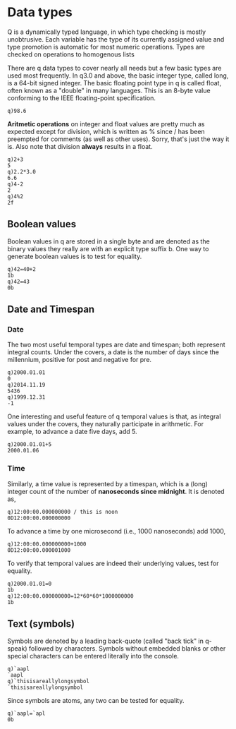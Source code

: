 # Data types
Q is a dynamically typed language, in which type checking is mostly unobtrusive. Each variable has the type of its currently assigned value and type promotion is automatic for most numeric operations. Types are checked on operations to homogenous lists

There are q data types to cover nearly all needs but a few basic types are used most frequently. In q3.0 and above, the basic integer type, called long, is a 64-bit signed integer. The basic floating point type in q is called float, often known as a "double" in many languages. This is an 8-byte value conforming to the IEEE floating-point specification.

```
q)98.6
```
**Aritmetic operations** on integer and float values are pretty much as expected except for division, which is written as % since / has been preempted for comments (as well as other uses). Sorry, that's just the way it is. Also note that division **always** results in a float.

```
q)2+3
5
q)2.2*3.0
6.6
q)4-2
2
q)4%2
2f
```

## Boolean values
Boolean values in q are stored in a single byte and are denoted as the binary values they really are with an explicit type suffix b. One way to generate boolean values is to test for equality.
```
q)42=40+2
1b
q)42=43
0b
```

## Date and Timespan
### Date
The two most useful temporal types are date and timespan; both represent integral counts. Under the covers, a date is the number of days since the millennium, positive for post and negative for pre.

```
q)2000.01.01 
0
q)2014.11.19 
5436
q)1999.12.31
-1
```
One interesting and useful feature of q temporal values is that, as integral values under the covers, they naturally participate in arithmetic. For example, to advance a date five days, add 5.
```
q)2000.01.01+5
2000.01.06
```

### Time
Similarly, a time value is represented by a timespan, which is a (long) integer count of the number of **nanoseconds since midnight**. It is denoted as,
```
q)12:00:00.000000000 / this is noon
0D12:00:00.000000000
```
To advance a time by one microsecond (i.e., 1000 nanoseconds) add 1000,
```
q)12:00:00.000000000+1000
0D12:00:00.000001000
```
 To verify that temporal values are indeed their underlying values, test for equality.
 ```
q)2000.01.01=0
1b
q)12:00:00.000000000=12*60*60*1000000000
1b
 ```
## Text (symbols)
Symbols are denoted by a leading back-quote (called "back tick" in q-speak) followed by characters. Symbols without embedded blanks or other special characters can be entered literally into the console.
```
q)`aapl
`aapl
q)`thisisareallylongsymbol
`thisisareallylongsymbol
```
Since symbols are atoms, any two can be tested for equality.
```
q)`aapl=`apl
0b
```